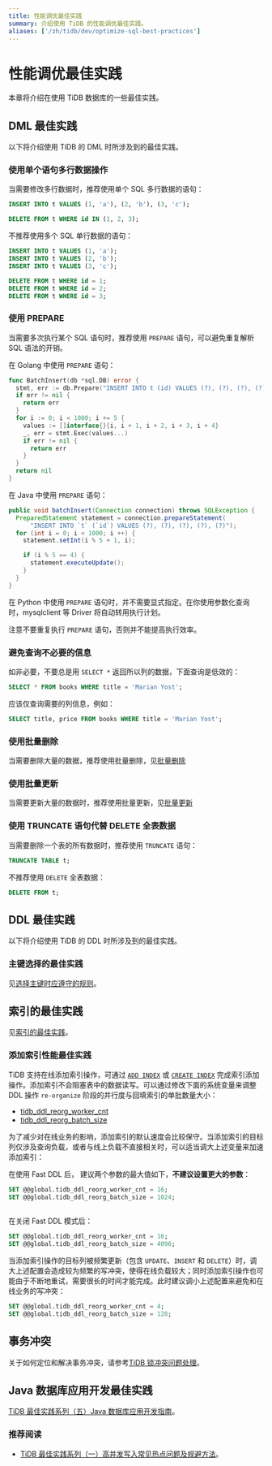 ```yaml
---
title: 性能调优最佳实践
summary: 介绍使用 TiDB 的性能调优最佳实践。
aliases: ['/zh/tidb/dev/optimize-sql-best-practices']
---
```


# 性能调优最佳实践

本章将介绍在使用 TiDB 数据库的一些最佳实践。

## DML 最佳实践

以下将介绍使用 TiDB 的 DML 时所涉及到的最佳实践。

### 使用单个语句多行数据操作

当需要修改多行数据时，推荐使用单个 SQL 多行数据的语句：

```sql
INSERT INTO t VALUES (1, 'a'), (2, 'b'), (3, 'c');

DELETE FROM t WHERE id IN (1, 2, 3);
```

不推荐使用多个 SQL 单行数据的语句：

```sql
INSERT INTO t VALUES (1, 'a');
INSERT INTO t VALUES (2, 'b');
INSERT INTO t VALUES (3, 'c');

DELETE FROM t WHERE id = 1;
DELETE FROM t WHERE id = 2;
DELETE FROM t WHERE id = 3;
```

### 使用 PREPARE

当需要多次执行某个 SQL 语句时，推荐使用 `PREPARE` 语句，可以避免重复解析 SQL 语法的开销。

<SimpleTab>
<div label="Golang">

在 Golang 中使用 `PREPARE` 语句：

```go
func BatchInsert(db *sql.DB) error {
  stmt, err := db.Prepare("INSERT INTO t (id) VALUES (?), (?), (?), (?), (?)")
  if err != nil {
    return err
  }
  for i := 0; i < 1000; i += 5 {
    values := []interface{}{i, i + 1, i + 2, i + 3, i + 4}
    _, err = stmt.Exec(values...)
    if err != nil {
      return err
    }
  }
  return nil
}
```

</div>

<div label="Java">

在 Java 中使用 `PREPARE` 语句：

```java
public void batchInsert(Connection connection) throws SQLException {
  PreparedStatement statement = connection.prepareStatement(
      "INSERT INTO `t` (`id`) VALUES (?), (?), (?), (?), (?)");
  for (int i = 0; i < 1000; i ++) {
    statement.setInt(i % 5 + 1, i);

    if (i % 5 == 4) {
      statement.executeUpdate();
    }
  }
}
```

</div>

<div label="Python">

在 Python 中使用 `PREPARE` 语句时，并不需要显式指定。在你使用参数化查询时，mysqlclient 等 Driver 将自动转用执行计划。

</div>
</SimpleTab>

注意不要重复执行 `PREPARE` 语句，否则并不能提高执行效率。

### 避免查询不必要的信息

如非必要，不要总是用 `SELECT *` 返回所以列的数据，下面查询是低效的：

```sql
SELECT * FROM books WHERE title = 'Marian Yost';
```

应该仅查询需要的列信息，例如：

```sql
SELECT title, price FROM books WHERE title = 'Marian Yost';
```

### 使用批量删除

当需要删除大量的数据，推荐使用批量删除，见[批量删除](/develop/dev-guide-delete-data.md#批量删除)

### 使用批量更新

当需要更新大量的数据时，推荐使用批量更新，见[批量更新](/develop/dev-guide-update-data.md#批量更新)

### 使用 TRUNCATE 语句代替 DELETE 全表数据

当需要删除一个表的所有数据时，推荐使用 `TRUNCATE` 语句：

```sql
TRUNCATE TABLE t;
```

不推荐使用 `DELETE` 全表数据：

```sql
DELETE FROM t;
```

## DDL 最佳实践

以下将介绍使用 TiDB 的 DDL 时所涉及到的最佳实践。

### 主键选择的最佳实践

见[选择主键时应遵守的规则](/develop/dev-guide-create-table.md#选择主键时应遵守的规则)。

## 索引的最佳实践

见[索引的最佳实践](/develop/dev-guide-index-best-practice.md)。

### 添加索引性能最佳实践

TiDB 支持在线添加索引操作，可通过 [`ADD INDEX`](/sql-statements/sql-statement-add-index.md) 或 [`CREATE INDEX`](/sql-statements/sql-statement-create-index.md) 完成索引添加操作。添加索引不会阻塞表中的数据读写。可以通过修改下面的系统变量来调整 DDL 操作 `re-organize` 阶段的并行度与回填索引的单批数量大小：

- [tidb_ddl_reorg_worker_cnt](/system-variables.md#tidb_ddl_reorg_worker_cnt)
- [tidb_ddl_reorg_batch_size](/system-variables.md#tidb_ddl_reorg_batch_size)

为了减少对在线业务的影响，添加索引的默认速度会比较保守。当添加索引的目标列仅涉及查询负载，或者与线上负载不直接相关时，可以适当调大上述变量来加速添加索引：

在使用 Fast DDL 后， 建议两个参数的最大值如下，**不建议设置更大的参数**：
```sql
SET @@global.tidb_ddl_reorg_worker_cnt = 16;
SET @@global.tidb_ddl_reorg_batch_size = 1024;
    

```
在关闭 Fast DDL 模式后：
```sql
SET @@global.tidb_ddl_reorg_worker_cnt = 16;
SET @@global.tidb_ddl_reorg_batch_size = 4096;
```

当添加索引操作的目标列被频繁更新（包含 `UPDATE`、`INSERT` 和 `DELETE`）时，调大上述配置会造成较为频繁的写冲突，使得在线负载较大；同时添加索引操作也可能由于不断地重试，需要很长的时间才能完成。此时建议调小上述配置来避免和在线业务的写冲突：

```sql
SET @@global.tidb_ddl_reorg_worker_cnt = 4;
SET @@global.tidb_ddl_reorg_batch_size = 128;
```

## 事务冲突

关于如何定位和解决事务冲突，请参考[TiDB 锁冲突问题处理](/troubleshoot-lock-conflicts.md)。

## Java 数据库应用开发最佳实践

[TiDB 最佳实践系列（五）Java 数据库应用开发指南](https://pingcap.com/zh/blog/best-practice-java)。

### 推荐阅读

- [TiDB 最佳实践系列（一）高并发写入常见热点问题及规避方法](https://pingcap.com/zh/blog/tidb-in-high-concurrency-scenarios)。
